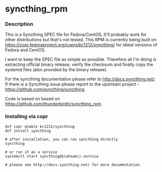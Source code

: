 # syncthing_rpm

### Description
This is a Syncthing SPEC file for Fedora/CentOS. It'll probably work for other distributions but that's not tested. This RPM is currently being built on https://copr.fedoraproject.org/coprs/kc1212/syncthing/ for latest versions of Fedora and CentOS.

I want to keep the SPEC file as simple as possible. Therefore all I'm doing is extracting official binary release, verify the checksum and finally copy the systemd files (also provided by the binary release).

For the syncthing documentation please refer to http://docs.syncthing.net/. If there is a Syncthing issue please report to the upstream project - https://github.com/syncthing/syncthing.

Code is based on based on https://github.com/thunderbirdtr/syncthing_rpm.

### Installing via copr
    dnf copr enable kc1212/syncthing
    dnf install syncthing

    # after installation, you can run syncthing directly
    syncthing

    # or run it as a service
    systemctl start syncthing@$(whoami).service

    # please see http://docs.syncthing.net/ for more documentation


